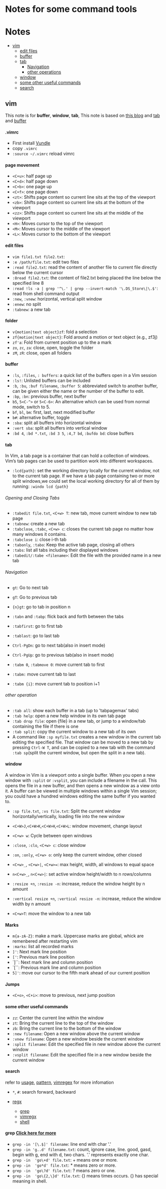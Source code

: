 # Notes for some command tools
# Notes
* [vim](#vim)
  * [edit files](#edit-files)
  * [buffer](#buffer)
  * [tab](#tab)
    * [Navigation](#Navigation)
    * [other operations](#other-operation)
  * [window](#window)
  * [some other useful commands](#some-other-useful-commands)
  * [search](#search)
  
## vim
This note is for **buffer**, **window**, **tab**, This note is based on [this blog](https://sanctum.geek.nz/arabesque/buffers-windows-tabs/) and [tab](http://vim.wikia.com/wiki/Using_tab_pages) and [buffer](http://vim.wikia.com/wiki/Easier_buffer_switching)


#### .vimrc
* First install [Vundle](https://github.com/VundleVim/Vundle.vim)
* copy `.vimrc`
* `:source ~/.vimrc` reload vimrc
#### page movement
* `<C+u>`: half page up
* `<C+d>`: half page down
* `<C+b>`: one page up
* `<C+f>`: one page down
* `<zt>`: Shifts page content so current line sits at the top of the viewport
* `<zb>`: Shifts page content so current line sits at the bottom of the viewport
* `<zz>`: Shifts page content so current line sits at the middle of the viewport
* `<H>`: Moves cursor to the top of the viewport
* `<M>`: Moves cursor to the middle of the viewport
* `<L>`: Moves cursor to the bottom of the viewport
#### edit files
* `vim file1.txt file2.txt`:
* `:e /path/file.txt`: edit two files
* `:read file2.txt`: read the content of another file to current file directly below the current cursor
* `:8read file2.txt`: the content of file2.txt being placed the line below the specified line 8
* `:read !ls -a | grep '^\.' | grep --invert-match '\.DS_Store\|\.$'`: read from shell command output
* `:new`, `:vnew`: horizontal, vertical split window
* `:enew`: no split
* `:tabnew`: a new tab
#### folder
* `v{motion|text object}zf`: fold a selection
* `zf{motion|text object}`: Fold around a motion or text object (e.g., zf3j)
* `zf'a`:  Fold from current position up to the a mark 
* `zo`, `zc`, `za`: close, open, toggle the folder
* `zM`, `zR`: close, open all folders
#### buffer
* `:ls`, `:files`, `: buffers`: a quick list of the buffers open in a Vim session
* `:ls!`: Unlisted buffers can be included
* `:b`, `:bu`, `:buf filename`, `:buffer 5`: abbreviated switch to another buffer, can be given either the name or the number of the buffer to edit. 
* `:bp`, `:bn`: previous buffer, next buffer
* `b5`, `5<C-^>` or `5<C-6>`: An alternative which can be used from normal mode, switch to 5.
* `bf`, `bl`, `bm`: first, last, next modified buffer
* `b#`: alternative buffer, toggle
* `:sba`:  split all buffers into horizontal window
* `:vert sba`:  split all buffers into vertical window
* `:bd 4`, `:bd *.txt`, `:bd 3 5`, `:4,7 bd`, `:bufdo bd`: close buffers
#### tab
In Vim, a tab page is a container that can hold a collection of windows. Vim’s tab pages can be used to partition work into different workspaces.
* `:lcd{path}`: set the working directory locally for the current window, not to the current tab page. If we have a tab page containing two or more split windows,we could set the local working directory for all of them by running: `:windo lcd {path}`
###### Opening and Closing Tabs
* `:tabedit file.txt`, `<C+w> T`: new tab, move current window to new tab page
* `:tabnew`: create a new tab 
* `:tabclose`, `:tabc`, `<C+w> c`: closes the current tab page no matter how many windows it contains.
* `:tabclose i`: close i-th tab
* `:tabonly`, `:tabo`: Keep the active tab page, closing all others
* `:tabs`: list all tabs including their displayed windows
* `:tabedit/:tabe <filename>`: Edit the file with the provided name in a new tab
###### Navigation
* `gt`: Go to next tab
* `gT`: Go to previous tab
* `{n}gt`: go to tab in position n
* `:tabn` and `:tabp`: flick back and forth between the tabs
* `:tabfirst`: go to first tab
* `:tablast`: go to last tab
* `Ctrl-PgDn`: go to next tab(also in insert mode)
* `Ctrl-PgUp`: go to previous tab(also in insert mode)

* `:tabm 0`, `:tabmove 0`: move current tab to first
* `:tabm:` move current tab to last
* `:tabm {i}`: move current tab to position i+1
###### other operation
* `:tab all`: show each buffer in a tab (up to 'tabpagemax' tabs)
* `:tab help`: open a new help window in its own tab page
* `:tab drop file`: open {file} in a new tab, or jump to a window/tab containing the file if there is one
* `:tab split`: copy the current window to a new tab of its own
* A command like `:sp myfile.txt` creates a new window in the current tab editing the specified file. That window can be moved to a new tab by pressing `Ctrl-W T`, and can be copied to a new tab with the command `:tab sp`(split the current window, but open the split in a new tab). 
#### window
A window in Vim is a viewport onto a single buffer. When you open a new window with `:split` or `:vsplit`, you can include a filename in the call. This opens the file in a new buffer, and then opens a new window as a view onto it. A buffer can be viewed in multiple windows within a single Vim session; you could have a hundred windows editing the same buffer if you wanted to.
* `:sp file.txt`, `:vs file.txt`: Split the current window horizontally/vertically, loading file into the new window
* `<C+W>J`,`<C+W>K`,`<C+W>H`,`<C+W>L`: window movement, change layout
* `<C+w> w`: Cycle between open windows

* `:close`, `:clo`, `<C+w> c`: close window
* `:on`, `:only`, `<C+w> o`: only keep the current window, other closed

* `<C+w>_`, `<C+w>|`, `<C+w>=`: max height, width, all windows to equal space
* `n<C+w>_`, `n<C+w>|`: set active window height/width to n rows/columns

* `:resize +n`, `:resize -n`: increase, reduce the window height by n amount
* `:vertical resize +n`, `:vertical resize -n`: increase, reduce the window width by n amount

* `<C+w>T`: move the window to a new tab

#### Marks
* `m{a-zA-Z}`: make a mark. Uppercase marks are global, whick are remenbered after restarting vim
* `:marks`: list all recorded marks
* `]'`: Next mark line position
* `['`: Previous mark line position
* `]``: Next mark line and column position
* `[``: Previous mark line and column position
* `5]'`: move our cursor to the fifth mark ahead of our current position
#### Jumps
* `<C+o>`, `<C+i>`: move to previous, next jump position
#### some other useful commands
* `zz`: Center the current line within the window
* `zt`: Bring the current line to the top of the window
* `zb`: Bring the current line to the bottom of the window
* `:new filename`: Open a new window above the current window
* `:vnew filename`: Open a new window beside the current window
* `:split filename`: Edit the specified file in new window above the current window
* `:vsplit filename`: Edit the specified file in a new window beside the current window
#### search
refer to [usage](http://vim.wikia.com/wiki/Searching), [pattern](http://vim.wikia.com/wiki/Search_patterns), [vimregex](http://vimregex.com/) for more infomation
* `*`, `#`: search forward, backward


* [regx](#regx)
  * [grep](#grep)
  * [vimregx](#vimregx)
  * [shell](#shell)
#### grep [Click here for more](https://www.cnblogs.com/peida/archive/2012/12/17/2821195.html)
* `grep -in '[\.$]' filename`: line end with char '.'
* `grep -in 'g..d' filename.txt`: count, ignore case, line. good, gasd, begin with g, end with d, two chars.  '.' represents exactly one char.
* `grep -in  'go\+d' file.txt`: + means one or more. 
* `grep -in  'go*d' file.txt`: * means zero or more. 
* `grep -in  'go\?d' file.txt`: ? means zero or one.
* `grep -in  'go\{2,\}d' file.txt`: {} means times occurs. {} has special meaning in shell.
